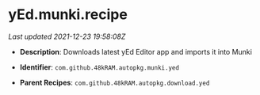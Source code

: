 # yEd.munki.recipe

_Last updated 2021-12-23 19:58:08Z_

- **Description**: Downloads latest yEd Editor app and imports it into Munki

- **Identifier**: `com.github.48kRAM.autopkg.munki.yed`

- **Parent Recipes**: `com.github.48kRAM.autopkg.download.yed`